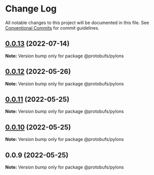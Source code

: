 # Change Log

All notable changes to this project will be documented in this file.
See [Conventional Commits](https://conventionalcommits.org) for commit guidelines.

## [0.0.13](https://github.com/cosmology-tech/proto-registry/compare/@protobufs/pylons@0.0.12...@protobufs/pylons@0.0.13) (2022-07-14)

**Note:** Version bump only for package @protobufs/pylons





## [0.0.12](https://github.com/cosmology-tech/proto-registry/compare/@protobufs/pylons@0.0.11...@protobufs/pylons@0.0.12) (2022-05-26)

**Note:** Version bump only for package @protobufs/pylons





## [0.0.11](https://github.com/cosmology-tech/proto-registry/compare/@protobufs/pylons@0.0.10...@protobufs/pylons@0.0.11) (2022-05-25)

**Note:** Version bump only for package @protobufs/pylons





## [0.0.10](https://github.com/cosmology-tech/proto-registry/compare/@protobufs/pylons@0.0.9...@protobufs/pylons@0.0.10) (2022-05-25)

**Note:** Version bump only for package @protobufs/pylons





## 0.0.9 (2022-05-25)

**Note:** Version bump only for package @protobufs/pylons
